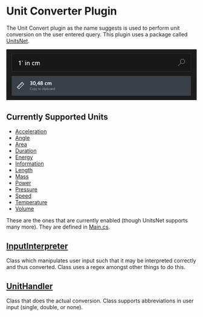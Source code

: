 # Unit Converter Plugin

The Unit Convert plugin as the name suggests is used to perform unit conversion on the user entered query. This plugin uses a package called [UnitsNet](https://github.com/angularsen/UnitsNet).

![Image of Calculator plugin](/doc/images/launcher/plugins/community.unitconverter.png)

## Currently Supported Units

- [Acceleration](https://github.com/angularsen/UnitsNet/blob/master/UnitsNet/GeneratedCode/Units/AccelerationUnit.g.cs)
- [Angle](https://github.com/angularsen/UnitsNet/blob/master/UnitsNet/GeneratedCode/Units/AngleUnit.g.cs)
- [Area](https://github.com/angularsen/UnitsNet/blob/master/UnitsNet/GeneratedCode/Units/AreaUnit.g.cs)
- [Duration](https://github.com/angularsen/UnitsNet/blob/master/UnitsNet/GeneratedCode/Units/DurationUnit.g.cs)
- [Energy](https://github.com/angularsen/UnitsNet/blob/master/UnitsNet/GeneratedCode/Units/EnergyUnit.g.cs)
- [Information](https://github.com/angularsen/UnitsNet/blob/master/UnitsNet/GeneratedCode/Units/InformationUnit.g.cs)
- [Length](https://github.com/angularsen/UnitsNet/blob/master/UnitsNet/GeneratedCode/Units/LengthUnit.g.cs)
- [Mass](https://github.com/angularsen/UnitsNet/blob/master/UnitsNet/GeneratedCode/Units/MassUnit.g.cs)
- [Power](https://github.com/angularsen/UnitsNet/blob/master/UnitsNet/GeneratedCode/Units/PowerUnit.g.cs)
- [Pressure](https://github.com/angularsen/UnitsNet/blob/master/UnitsNet/GeneratedCode/Units/PressureUnit.g.cs)
- [Speed](https://github.com/angularsen/UnitsNet/blob/master/UnitsNet/GeneratedCode/Units/SpeedUnit.g.cs)
- [Temperature](https://github.com/angularsen/UnitsNet/blob/master/UnitsNet/GeneratedCode/Units/TemperatureUnit.g.cs)
- [Volume](https://github.com/angularsen/UnitsNet/blob/master/UnitsNet/GeneratedCode/Units/VolumeUnit.g.cs)

These are the ones that are currently enabled (though UnitsNet supports many more). They are defined in [Main.cs](/src/modules/launcher/Plugins/Community.PowerToys.Run.UnitConverter/Main.cs).

## [InputInterpreter](/src/modules/launcher/Plugins/Community.PowerToys.Run.UnitConverter/InputInterpreter.cs)

Class which manipulates user input such that it may be interpreted correctly and thus converted. Class uses a regex amongst other things to do this.

## [UnitHandler](/src/modules/launcher/Plugins/Community.PowerToys.Run.UnitConverter/UnitHandler.cs)

Class that does the actual conversion. Class supports abbreviations in user input (single, double, or none).
